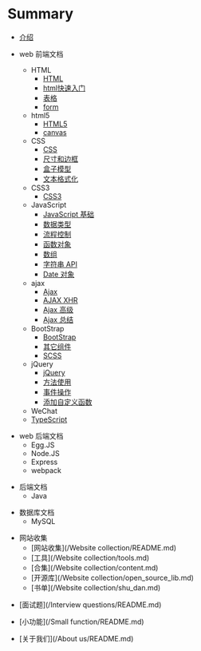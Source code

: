 # Summary

+ [介绍](README.md)

<!--  前端文档 -->
+ web 前端文档
  <!-- html -->
  + HTML
    + [HTML](/web/HTML/README.md)
    + [html快速入门](/web/HTML/HTML.md)
    + [表格](/web/HTML/table.md)
    + [form](/web/HTML/form.md)
  <!-- html5 -->
  + html5
    + [HTML5](/web/HTML5/README.md)
    + [canvas](/web/HTML5/canvas.md)
  <!-- css -->
  + CSS
    + [CSS](/web/CSS/README.md)
    + [尺寸和边框](/web/CSS/Dimensions-and-borders.md)
    + [盒子模型](/web/CSS/box-sizing.md)
    + [文本格式化](/web/CSS/text.md)
  <!-- css3 -->
  + CSS3
    + [CSS3](/web/CSS3/README.md)
  <!-- JavaScript -->
  + JavaScript
    + [JavaScript 基础](/web/JavaScript/README.md)
    + [数据类型](/web/JavaScript/typeof-data.md)
    + [流程控制](/web/JavaScript/process-control.md)
    + [函数对象](/web/JavaScript/function.md)
    + [数组](/web/JavaScript/array.md)
    + [字符串 API](/web/JavaScript/string-api.md)
    + [Date 对象](/web/JavaScript/date.md)
  <!-- ajax -->
  + ajax
    + [Ajax](/web/Ajax/README.md)
    + [AJAX XHR](/web/Ajax/AJAX-XHR.md)
    + [Ajax 高级](/web/Ajax/Ajax-advanced.md)
    + [Ajax 总结](/web/Ajax/summary.md)
  <!-- BootStrap -->
  + BootStrap
    + [BootStrap](/web/BootStrap/README.md)
    + [其它组件](/web/BootStrap/OtherComponents.md)
    + [SCSS](/web/BootStrap/SCSS.md)
  <!-- jQuery -->
  + jQuery
    + [jQuery](/web/jQuery/README.md)
    + [方法使用](/web/jQuery/method.md)
    + [事件操作](/web/jQuery/event.md)
    + [添加自定义函数](/web/jQuery/customize.md)
  <!-- 微信小程序 -->
  + WeChat
  <!-- TypeScript -->
  + [TypeScript](/web/TypeScript/README.md)
    <!-- + [TypeScript](/web/TypeScript/TypeScript.md)
    + [数据类型](/web/TypeScript/Type of data.md)
    + [函数](/web/TypeScript/Function.md)
    + [数组](/web/TypeScript/Array.md)
    + [字符串](/web/TypeScript/String.md)
    + [面向对象编程](/web/TypeScript/Object-Oriented Programming.md)
    + [TypeScript 静态类型](/web/TypeScript/TypeScript static typing.md)
    + [类型注解&&类型推断](/web/TypeScript/Type annotation && type inference.md)
    + [联合类型和类型保护](/web/TypeScript/Joint type and type protection.md)
    + [Enum-枚举类型](/web/TypeScript/Enum enumeration type.md)
    + [接口](/web/TypeScript/Interface.md)
    + [命名空间](/web/TypeScript/Namespaces.md)
    + [使用 import 语法](/web/TypeScript/Use import syntax.md)
    + [用 Parcel 打包Ts代码](/web/TypeScript/Package Ts code with Parcel.md)
    + [Ts使用JQuery](/web/TypeScript/TypeScript uses JQuery.md)
    + [TypeScript 静态类型](/web/TypeScript/TypeScript static typing.md) -->
    
  <!--  -->


<!-- 前端后端技术 -->
+ web 后端文档
  <!-- Egg -->
  + Egg.JS
  <!-- Node -->
  + Node.JS
  <!-- Express -->
  + Express
  <!-- webpack -->
  + webpack
  <!--  -->


<!-- 后端文档 -->
+ 后端文档
  <!-- Java -->
  + Java



<!-- 数据库技术 文章 等等 -->
+ 数据库文档
  <!-- MySQL -->
  + MySQL
  <!-- SQL Server -->
  <!-- + SQL Server -->
  <!-- Oracle -->
  <!-- + Oracle -->




<!-- 网站收集 网站 工具 合集 开源库 书单 -->
+ 网站收集
  + [网站收集](/Website collection/README.md)
  + [工具](/Website collection/tools.md)
  + [合集](/Website collection/content.md)
  + [开源库](/Website collection/open_source_lib.md)
  + [书单](/Website collection/shu_dan.md)




<!-- 前后端 面试题 -->
+ [面试题](/Interview questions/README.md)














































<!-- + 设计模式
+ 计算机网络
+ 操作系统 -->

<!-- Demo 一些功能展示的小 demo -->
+ [小功能](/Small function/README.md)

<!-- 关于我们 -->
+ [关于我们](/About us/README.md)

